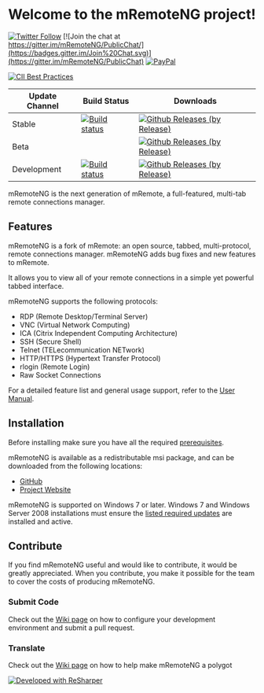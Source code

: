 # Welcome to the mRemoteNG project!

[![Twitter Follow](https://img.shields.io/twitter/follow/mRemoteNG.svg?style=social&label=Follow)](https://twitter.com/intent/follow?screen_name=mRemoteNG)
[![Join the chat at https://gitter.im/mRemoteNG/PublicChat/](https://badges.gitter.im/Join%20Chat.svg)](https://gitter.im/mRemoteNG/PublicChat)
[![PayPal](https://img.shields.io/badge/%24-PayPal-blue.svg)](https://www.paypal.me/DavidSparer)

[![CII Best Practices](https://bestpractices.coreinfrastructure.org/projects/529/badge)](https://bestpractices.coreinfrastructure.org/projects/529)

| Update Channel | Build Status | Downloads |
| ---------------|--------------|-----------|
| Stable | [![Build status](https://ci.appveyor.com/api/projects/status/k0sdbxmq90fgdmj6/branch/master?svg=true)](https://ci.appveyor.com/project/mremoteng/mremoteng/branch/master) | [![Github Releases (by Release)](https://img.shields.io/github/downloads/mRemoteNG/mRemoteNG/v1.76.11/total.svg)](https://github.com/mRemoteNG/mRemoteNG/releases/tag/v1.76.11) |
| Beta | | [![Github Releases (by Release)](https://img.shields.io/github/downloads/mRemoteNG/mRemoteNG/v1.76.12/total.svg)](https://github.com/mRemoteNG/mRemoteNG/releases/tag/v1.76.12) |
| Development | [![Build status](https://ci.appveyor.com/api/projects/status/k0sdbxmq90fgdmj6/branch/develop?svg=true)](https://ci.appveyor.com/project/mremoteng/mremoteng/branch/develop) | [![Github Releases (by Release)](https://img.shields.io/github/downloads/mRemoteNG/mRemoteNG/v1.76.12/total.svg)](https://github.com/mRemoteNG/mRemoteNG/releases/tag/v1.76.12) |

mRemoteNG is the next generation of mRemote, a full-featured, multi-tab remote connections manager.

## Features

mRemoteNG is a fork of mRemote: an open source, tabbed, multi-protocol, remote connections manager. mRemoteNG adds bug fixes and new features to mRemote.

It allows you to view all of your remote connections in a simple yet powerful tabbed interface.

mRemoteNG supports the following protocols:

* RDP (Remote Desktop/Terminal Server)
* VNC (Virtual Network Computing)
* ICA (Citrix Independent Computing Architecture)
* SSH (Secure Shell)
* Telnet (TELecommunication NETwork)
* HTTP/HTTPS (Hypertext Transfer Protocol)
* rlogin (Remote Login)
* Raw Socket Connections

For a detailed feature list and general usage support, refer to the [User Manual](https://github.com/mRemoteNG/mRemoteNG/wiki/User-Manual).

## Installation

Before installing make sure you have all the required [prerequisites](https://github.com/mRemoteNG/mRemoteNG/wiki/Prerequisites).

mRemoteNG is available as a redistributable msi package, and can be downloaded from the following locations:
* [GitHub](https://github.com/mRemoteNG/mRemoteNG/releases)
* [Project Website](https://mremoteng.org/download)

mRemoteNG is supported on Windows 7 or later.
Windows 7 and Windows Server 2008 installations must ensure the [listed required updates](https://github.com/mRemoteNG/mRemoteNG/wiki/Prerequisites#full-list-of-required-windows-updates-for-windows-7--server-2008-clients) are installed and active.

## Contribute

If you find mRemoteNG useful and would like to contribute, it would be greatly appreciated. When you contribute, you make it possible for the team to cover the costs of producing mRemoteNG.

### Submit Code
Check out the [Wiki page](https://github.com/mRemoteNG/mRemoteNG/wiki/Development) on how to configure your development environment and submit a pull request.

### Translate
Check out the [Wiki page](https://github.com/mRemoteNG/mRemoteNG/wiki/How%20to%20Help%20Translating%20mRemoteNG) on how to help make mRemoteNG a polygot

[![Developed with ReSharper](https://raw.githubusercontent.com/mRemoteNG/mRemoteNG/develop/.github/icon_ReSharper.png)](https://www.jetbrains.com/resharper/)

